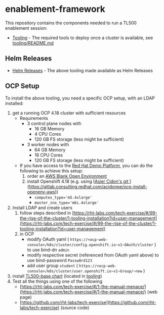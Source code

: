 # enablement-framework

This repository contains the components needed to run a TL500 enablement session:
- [Tooling](tooling) - The required tools to deploy once a cluster is available, see [tooling/README.md](tooling/README.md)

## Helm Releases
- [Helm Releases](http://rht-labs.com/enablement-framework) - The above tooling made available as Helm Releases 

## OCP Setup

To install the above tooling, you need a specific OCP setup, with an LDAP installed:

1. get a running OCP 4.18 cluster with sufficient resources
   - Requirements
     - 3 control plane nodes with
       - 16 GB Memory
       - 4 CPU Cores
       - 120 GB FS storage (less might be sufficient)
     - 3 worker nodes with
       - 64 GB Memory
       - 16 CPU Cores
       - 120 GB FS storage (less might be sufficient)
   - If you have access to the [Red Hat Demo Platform](https://catalog.demo.redhat.com/catalog), you can do the following to achieve this setup:
     	1. order an [AWS Blank Open Environment](https://catalog.demo.redhat.com/catalog?item=babylon-catalog-prod/sandboxes-gpte.sandbox-open.prod&utm_source=webapp&utm_medium=share-link)
     	2. install Openshift 4.18 (e.g. using [[Asier Cidon's git ](https://gitlab.consulting.redhat.com/acidonpe/ocp-install-openenv-aws)](https://gitlab.consulting.redhat.com/acidonpe/ocp-install-openenv-aws))
     		- ```computes_type='m5.4xlarge'```
     		- ```master_sno_type='m6i.4xlarge'```
2. Install LDAP and create users
   1. follow steps described in [https://rht-labs.com/tech-exercise/#/99-the-rise-of-the-cluster/1-tooling-installation?id=user-management](https://rht-labs.com/tech-exercise/#/99-the-rise-of-the-cluster/1-tooling-installation?id=user-management)
   2. in OCP
      - modify OAuth yaml ( ```https://<ocp-web-console>/k8s/cluster/config.openshift.io~v1~OAuth/cluster``` ) to use bind-dn ```admin```
      - modify respective secret (referenced from OAuth yaml above) to use bind-password ```Passw0rd123```
      - add user group ```student``` ( ```https://<ocp-web-console>/k8s/cluster/user.openshift.io~v1~Group/~new``` )
3. install [TL500-base chart](enablement-framework/tooling/charts/tl500-base/Chart.yaml) (located in [tooling](tooling))
4. Test all the things using one of the following
   - [https://rht-labs.com/tech-exercise/#/1-the-manual-menace/](https://rht-labs.com/tech-exercise/#/1-the-manual-menace/) (web page)
   - [https://github.com/rht-labs/tech-exercise](https://github.com/rht-labs/tech-exercise) (source code)